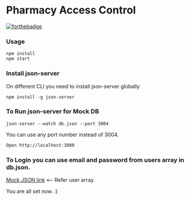 # Pharmacy Access Control

[![forthebadge](http://forthebadge.com/images/badges/built-with-love.svg)](http://forthebadge.com)



### Usage

```
npm install
npm start
```

### Install json-server
On different CLI you need to install json-server globally 
```
npm install -g json-server
```

### To Run json-server for Mock DB
```
json-server --watch db.json --port 3004
```
You can use any port number instead of 3004.

```
Open http://localhost:3000
```

### To Login you can use email and password from users array in db.json.  

[Mock JSON link](db.json#L116) <-- Refer user array. 

You are all set now. :)
